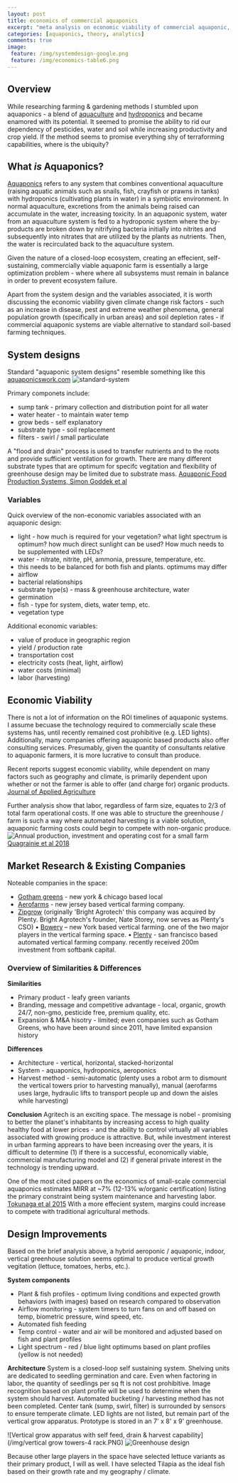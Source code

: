 ```yaml
---
layout: post
title: economics of commercial aquaponics
excerpt: "meta analysis on economic viability of commercial aquaponic, aeroponic and hydroponic farming methods"
categories: [aquaponics, theory, analytics]
comments: true
image:
 feature: /img/systemdesign-google.png
 feature: /img/economics-table6.png
---
```

## Overview
While researching farming & gardening methods I stumbled upon aquaponics - a blend of [aquaculture](https://en.wikipedia.org/wiki/Aquaculture) and [hydroponics](https://en.wikipedia.org/wiki/Hydroponics) and became enamored with its potential. It seemed to promise the ability to rid our dependency of pesticides, water and soil while increasing productivity and crop yield. If the method seems to promise everything shy of terraforming capabilities, where is the ubiquity?   

## What *is* Aquaponics?
[Aquaponics](https://en.wikipedia.org/wiki/Aquaponics) refers to any system that combines conventional aquaculture (raising aquatic animals such as snails, fish, crayfish or prawns in tanks) with hydroponics (cultivating plants in water) in a symbiotic environment. In normal aquaculture, excretions from the animals being raised can accumulate in the water, increasing toxicity. In an aquaponic system, water from an aquaculture system is fed to a hydroponic system where the by-products are broken down by nitrifying bacteria initially into nitrites and subsequently into nitrates that are utilized by the plants as nutrients. Then, the water is recirculated back to the aquaculture system. 

Given the nature of a closed-loop ecosystem, creating an effecient, self-sustaining, commercially viable aquaponic farm is essentially a large optimization problem - where where all subsystems must remain in balance in order to prevent ecosystem failure. 

Apart from the system design and the variables associated, it is worth discussing the economic viability given climate change risk factors - such as an increase in disease, pest and extreme weather phenomena, general population growth (specifically in urban areas) and soil depletion rates - if commercial aquaponic systems are viable alternative to standard soil-based farming techniques.  

## System designs 
Standard "aquaponic system designs" resemble something like this [aquaponicswork.com](http://aquaponicswork.com/wp-content/uploads/2014/03/free-aquaponics-system-plans-3.png)
![standard-system](/img/systemdesign-google.png)

Primary componets include:
* sump tank - primary collection and distribution point for all water
* water heater - to maintain water temp
* grow beds - self explanatory 
* substrate type - soil replacement
* filters - swirl / small particulate 

A "flood and drain" process is used to transfer nutrients and to the roots and provide sufficient ventilation for growth. There are many different substrate types that are optimum for specifc vegitation and flexibility of greenhouse design may be limited due to substrate mass. [Aquaponic Food Production Systems, Simon Goddek et al](https://drive.google.com/open?id=1lOWBlgt151lA9AfB_p7w6RGL3hkgpHH4)   

### Variables
Quick overview of the non-economic variables associated with an aquaponic design: 
* light - how much is required for your vegetation? what light spectrum is optimum? how much direct sunlight can be used? How much needs to be supplemented with LEDs? 
* water - nitrate, nitrite, pH, ammonia, pressure, temperature, etc. 
 * this needs to be balanced for both fish and plants. optimums may differ
* airflow
* bacterial relationships
* substrate type(s) - mass & greenhouse architecture, water 
* germination 
* fish - type for system, diets, water temp, etc. 
* vegetation type

Additional economic variables:
* value of produce in geographic region
* yield / production rate
* transportation cost
* electricity costs (heat, light, airflow)  
* water costs (minimal) 
* labor (harvesting) 

## Economic Viability 
There is not a lot of information on the ROI timelines of aquaponic systems. I assume becuase the technology required to commercially scale these systems has, until recently remained cost prohibitive (e.g. LED lights). Additionally, many companies offering aquaponic based products also offer consulting services. Presumably, given the quantity of consultants relative to aquaponic farmers, it is more lucrative to consult than produce. 

Recent reports suggest economic viability, while dependent on many factors such as geography and climate, is primarily dependent upon whether or not the farmer is able to offer (and charge for) organic products. [Journal of Applied Agriculture](https://drive.google.com/open?id=1v4vkSDpuGp3ewyujlglsggn1LdfpC5tW) 

Further analysis show that labor, regardless of farm size, equates to 2/3 of total farm operational costs. If one was able to structure the greenhouse / farm is such a way where automated harvesting is a viable solution, aquaponic farming costs could begin to compete with non-organic produce. 
![Annual production, investment and operating cost for a small farm](/img/economics-table6.png)
[Quagrainie et al 2018](https://drive.google.com/open?id=1v4vkSDpuGp3ewyujlglsggn1LdfpC5tW) 


## Market Research & Existing Companies
Noteable companies in the space:
* [Gotham greens](http://www.gothamgreens.com/) - new york & chicago based local  
* [Aerofarms](https://aerofarms.com) - new jersey based vertical farming company. 
* [Zipgrow](https://zipgrow.com/) (originally 'Bright Agrotech' this company was acquired by Plenty. Bright Agrotech's founder, Nate Storey, now serves as Plenty's CSO)
•	[Bowery](https://boweryfarming.com/) – new York based vertical farming. one of the two major players in the vertical farming space. 
•	[Plenty](https://www.plenty.ag/) - san francisco based automated vertical farming company. recently received 200m investment from softbank capital. 

### Overview of Similarities & Differences
**Similarities**
* Primary product - leafy green variants
* Branding, message and competitive advantage - local, organic, growth 24/7, non-gmo, pesticide free, premium quality, etc. 
* Expansion & M&A hisotry - limited; even companies such as Gotham Greens, who have been around since 2011, have limited expansion history   

**Differences**
* Architecture - vertical, horizontal, stacked-horizontal 
* System - aquaponics, hydroponics, aeroponics 
* Harvest method - semi-automatic (plenty uses a robot arm to dismount the vertical towers prior to harvesting manually), manual (aerofarms uses large, hydraulic lifts to transport people up and down the aisles while harvesting) 

**Conclusion**
Agritech is an exciting space. The message is nobel - promising to better the planet's inhabitants by increasing access to high quality healthy food at lower prices - and the ability to control virtually all variables associated with growing produce is attractive. But, while investment interest in urban farming apprears to have been increasing over the years, it is difficult to determine (1) if there is a successful, economically viable, commercial manufacturing model and (2) if general private interest in the technology is trending upward.  

One of the most cited papers on the economics of small-scale commercial aquaponics estimates MIRR at ~7% (12-13% w/organic certification) listing the primary constraint being system maintenance and harvesting labor. [Tokunaga et al 2015](https://drive.google.com/open?id=1RILiONpCwtpkB9EqyiV6PfS8vbryIB9V) With a more effecient system, margins could increase to compete with traditional agricultural methods. 

## Design Improvements
Based on the brief analysis above, a hybrid aeroponic / aquaponic, indoor, vertical greenhouse solution seems optimal to produce vertical growth vegitation (lettuce, tomatoes, herbs, etc.). 

**System components** 
* Plant & fish profiles - optimum living conditions and expected growth behaviors (with images) based on research compared to observation
* Airflow monitoring - system timers to turn fans on and off based on temp, biometric pressure, wind speed, etc.
* Automated fish feeding 
* Temp control - water and air will be monitored and adjusted based on fish and plant profiles
* Light spectrum - red / blue light optimums based on plant profiles (yellow is not needed) 

**Architecture**
System is a closed-loop self sustaining system. Shelving units are dedicated to seedling germination and care. Even when factoring in labor, the quantity of seedlings per sq ft is not cost prohibitive. Image recognition based on plant profile will be used to determine when the system should harvest. Automated bucketing / harvesting method has not been completed. Center tank (sump, swirl, filter) is surrounded by sensors to ensure temperate climate. LED lights are not listed, but remain part of the vertical grow apparatus. Prototype is stored in an 7' x 8' x 9' greenhouse. 

![Vertical grow apparatus with self feed, drain & harvest capability](/img/vertical grow towers-4 rack.PNG)
![Greenhouse design](/img/greenhouse-design-small.PNG)

Because other large players in the space have selected lettuce variants as their primary product, I will as well. I have selected Tilapia as the ideal fish based on their growth rate and my geography / climate.







